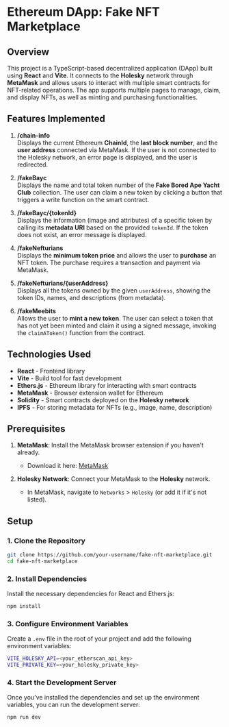 # Ethereum DApp: Fake NFT Marketplace

## Overview

This project is a TypeScript-based decentralized application (DApp) built using **React** and **Vite**. It connects to the **Holesky** network through **MetaMask** and allows users to interact with multiple smart contracts for NFT-related operations. The app supports multiple pages to manage, claim, and display NFTs, as well as minting and purchasing functionalities.

## Features Implemented

1. **/chain-info**  
   Displays the current Ethereum **ChainId**, the **last block number**, and the **user address** connected via MetaMask. If the user is not connected to the Holesky network, an error page is displayed, and the user is redirected.
   
2. **/fakeBayc**  
   Displays the name and total token number of the **Fake Bored Ape Yacht Club** collection. The user can claim a new token by clicking a button that triggers a write function on the smart contract.

3. **/fakeBayc/{tokenId}**  
   Displays the information (image and attributes) of a specific token by calling its **metadata URI** based on the provided `tokenId`. If the token does not exist, an error message is displayed.

4. **/fakeNefturians**  
   Displays the **minimum token price** and allows the user to **purchase** an NFT token. The purchase requires a transaction and payment via MetaMask.

5. **/fakeNefturians/{userAddress}**  
   Displays all the tokens owned by the given `userAddress`, showing the token IDs, names, and descriptions (from metadata).

6. **/fakeMeebits**  
   Allows the user to **mint a new token**. The user can select a token that has not yet been minted and claim it using a signed message, invoking the `claimAToken()` function from the contract.

## Technologies Used

- **React** - Frontend library
- **Vite** - Build tool for fast development
- **Ethers.js** - Ethereum library for interacting with smart contracts
- **MetaMask** - Browser extension wallet for Ethereum
- **Solidity** - Smart contracts deployed on the **Holesky network**
- **IPFS** - For storing metadata for NFTs (e.g., image, name, description)

## Prerequisites

1. **MetaMask**: Install the MetaMask browser extension if you haven't already.
   - Download it here: [MetaMask](https://metamask.io/)
   
2. **Holesky Network**: Connect your MetaMask to the **Holesky** network.
   - In MetaMask, navigate to `Networks` > `Holesky` (or add it if it's not listed).

## Setup

### 1. Clone the Repository

```bash
git clone https://github.com/your-username/fake-nft-marketplace.git
cd fake-nft-marketplace
```

### 2. Install Dependencies

Install the necessary dependencies for React and Ethers.js:

```bash
npm install
```
### 3. Configure Environment Variables

Create a `.env` file in the root of your project and add the following environment variables:

```bash
VITE_HOLESKY_API=<your_etherscan_api_key>
VITE_PRIVATE_KEY=<your_holesky_private_key>
```
### 4. Start the Development Server

Once you’ve installed the dependencies and set up the environment variables, you can run the development server:

```bash
npm run dev